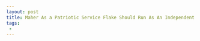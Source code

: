```yaml
---
layout: post
title: Maher As a Patriotic Service Flake Should Run As An Independent to Elect a Democrat
tags:
 -
---
```


